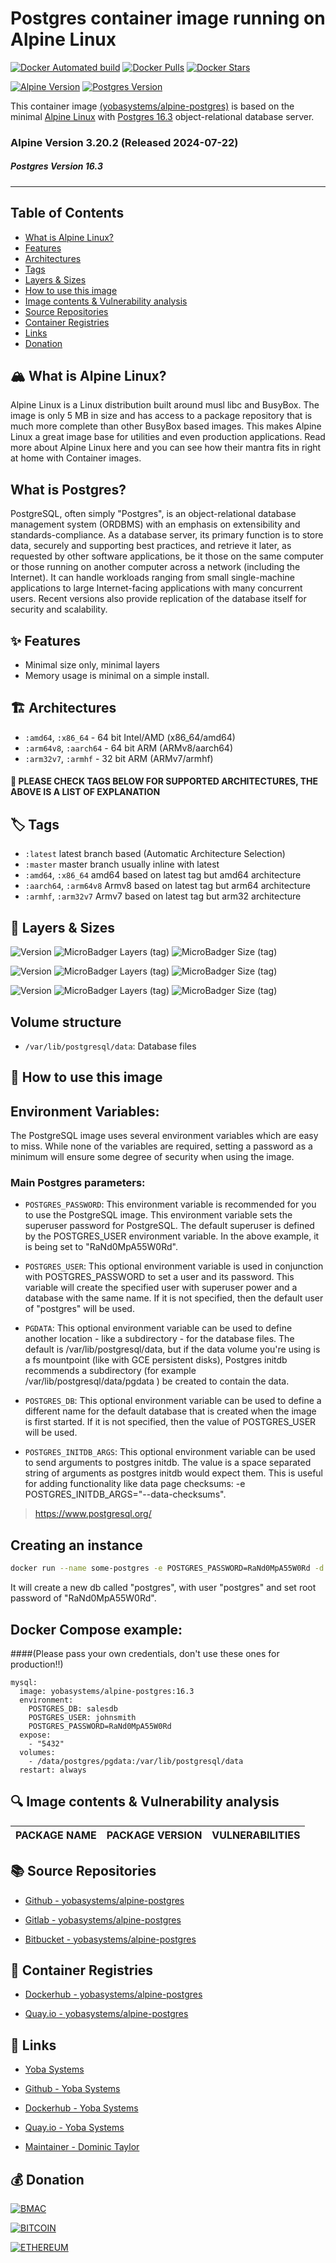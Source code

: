 # Postgres container image running on Alpine Linux

[![Docker Automated build](https://img.shields.io/docker/automated/yobasystems/alpine-postgres.svg?style=for-the-badge&logo=docker)](https://hub.docker.com/r/yobasystems/alpine-postgres/)
[![Docker Pulls](https://img.shields.io/docker/pulls/yobasystems/alpine-postgres.svg?style=for-the-badge&logo=docker)](https://hub.docker.com/r/yobasystems/alpine-postgres/)
[![Docker Stars](https://img.shields.io/docker/stars/yobasystems/alpine-postgres.svg?style=for-the-badge&logo=docker)](https://hub.docker.com/r/yobasystems/alpine-postgres/)

[![Alpine Version](https://img.shields.io/badge/Alpine%20version-v3.20.2-green.svg?style=for-the-badge&logo=alpine-linux)](https://alpinelinux.org/)
[![Postgres Version](https://img.shields.io/badge/Postgres%20version-v16.3-green.svg?style=for-the-badge&logo=postgres)](https://www.postgresql.org/)


This container image [(yobasystems/alpine-postgres)](https://hub.docker.com/r/yobasystems/alpine-postgres/) is based on the minimal [Alpine Linux](http://alpinelinux.org/) with [Postgres 16.3](https://www.postgresql.org/) object-relational database server.

### Alpine Version 3.20.2 (Released 2024-07-22)
##### Postgres Version 16.3

----

## Table of Contents

- [What is Alpine Linux?](#what-is-alpine-linux)
- [Features](#features)
- [Architectures](#architectures)
- [Tags](#tags)
- [Layers & Sizes](#layers--sizes)
- [How to use this image](#how-to-use-this-image)
- [Image contents & Vulnerability analysis](#image-contents--vulnerability-analysis)
- [Source Repositories](#source-repositories)
- [Container Registries](#container-registries)
- [Links](#links)
- [Donation](#donation)


## 🏔️ What is Alpine Linux?
Alpine Linux is a Linux distribution built around musl libc and BusyBox. The image is only 5 MB in size and has access to a package repository that is much more complete than other BusyBox based images. This makes Alpine Linux a great image base for utilities and even production applications. Read more about Alpine Linux here and you can see how their mantra fits in right at home with Container images.

## What is Postgres?
PostgreSQL, often simply "Postgres", is an object-relational database management system (ORDBMS) with an emphasis on extensibility and standards-compliance. As a database server, its primary function is to store data, securely and supporting best practices, and retrieve it later, as requested by other software applications, be it those on the same computer or those running on another computer across a network (including the Internet). It can handle workloads ranging from small single-machine applications to large Internet-facing applications with many concurrent users. Recent versions also provide replication of the database itself for security and scalability.

## ✨ Features

* Minimal size only, minimal layers
* Memory usage is minimal on a simple install.

## 🏗️ Architectures

* ```:amd64```, ```:x86_64``` - 64 bit Intel/AMD (x86_64/amd64)
* ```:arm64v8```, ```:aarch64``` - 64 bit ARM (ARMv8/aarch64)
* ```:arm32v7```, ```:armhf``` - 32 bit ARM (ARMv7/armhf)

#### 📝 PLEASE CHECK TAGS BELOW FOR SUPPORTED ARCHITECTURES, THE ABOVE IS A LIST OF EXPLANATION

## 🏷️ Tags

* ```:latest``` latest branch based (Automatic Architecture Selection)
* ```:master``` master branch usually inline with latest
* ```:amd64```, ```:x86_64```  amd64 based on latest tag but amd64 architecture
* ```:aarch64```, ```:arm64v8``` Armv8 based on latest tag but arm64 architecture
* ```:armhf```, ```:arm32v7``` Armv7 based on latest tag but arm32 architecture

## 📏 Layers & Sizes

![Version](https://img.shields.io/badge/version-amd64-blue.svg?style=for-the-badge)
![MicroBadger Layers (tag)](https://img.shields.io/docker/layers/yobasystems/alpine-postgres/amd64.svg?style=for-the-badge)
![MicroBadger Size (tag)](https://img.shields.io/docker/image-size/yobasystems/alpine-postgres/amd64.svg?style=for-the-badge)

![Version](https://img.shields.io/badge/version-aarch64-blue.svg?style=for-the-badge)
![MicroBadger Layers (tag)](https://img.shields.io/docker/layers/yobasystems/alpine-postgres/aarch64.svg?style=for-the-badge)
![MicroBadger Size (tag)](https://img.shields.io/docker/image-size/yobasystems/alpine-postgres/aarch64.svg?style=for-the-badge)

![Version](https://img.shields.io/badge/version-armhf-blue.svg?style=for-the-badge)
![MicroBadger Layers (tag)](https://img.shields.io/docker/layers/yobasystems/alpine-postgres/armhf.svg?style=for-the-badge)
![MicroBadger Size (tag)](https://img.shields.io/docker/image-size/yobasystems/alpine-postgres/armhf.svg?style=for-the-badge)

## Volume structure

* `/var/lib/postgresql/data`: Database files

## 🚀 How to use this image
## Environment Variables:

The PostgreSQL image uses several environment variables which are easy to miss. While none of the variables are required, setting a password as a minimum will ensure some degree of security when using the image.

### Main Postgres parameters:

* `POSTGRES_PASSWORD`: This environment variable is recommended for you to use the PostgreSQL image. This environment variable sets the superuser password for PostgreSQL. The default superuser is defined by the POSTGRES_USER environment variable. In the above example, it is being set to "RaNd0MpA55W0Rd".

* `POSTGRES_USER`: This optional environment variable is used in conjunction with POSTGRES_PASSWORD to set a user and its password. This variable will create the specified user with superuser power and a database with the same name. If it is not specified, then the default user of "postgres" will be used.

* `PGDATA`: This optional environment variable can be used to define another location - like a subdirectory - for the database files. The default is /var/lib/postgresql/data, but if the data volume you're using is a fs mountpoint (like with GCE persistent disks), Postgres initdb recommends a subdirectory (for example /var/lib/postgresql/data/pgdata ) be created to contain the data.

* `POSTGRES_DB`: This optional environment variable can be used to define a different name for the default database that is created when the image is first started. If it is not specified, then the value of POSTGRES_USER will be used.

* `POSTGRES_INITDB_ARGS`: This optional environment variable can be used to send arguments to postgres initdb. The value is a space separated string of arguments as postgres initdb would expect them. This is useful for adding functionality like data page checksums: -e POSTGRES_INITDB_ARGS="--data-checksums".

> https://www.postgresql.org/

## Creating an instance

```bash
docker run --name some-postgres -e POSTGRES_PASSWORD=RaNd0MpA55W0Rd -d yobasystems/alpine-postgres
```

It will create a new db called "postgres", with user "postgres" and set root password of "RaNd0MpA55W0Rd".

## Docker Compose example:

####(Please pass your own credentials, don't use these ones for production!!)

```yalm
mysql:
  image: yobasystems/alpine-postgres:16.3
  environment:
    POSTGRES_DB: salesdb
    POSTGRES_USER: johnsmith
    POSTGRES_PASSWORD=RaNd0MpA55W0Rd
  expose:
    - "5432"
  volumes:
    - /data/postgres/pgdata:/var/lib/postgresql/data
  restart: always
```

## 🔍 Image contents & Vulnerability analysis

| PACKAGE NAME          | PACKAGE VERSION | VULNERABILITIES |
|-----------------------|-----------------|-----------------|


## 📚 Source Repositories

* [Github - yobasystems/alpine-postgres](https://github.com/yobasystems/alpine-postgres)

* [Gitlab - yobasystems/alpine-postgres](https://gitlab.com/yobasystems/alpine-postgres)

* [Bitbucket - yobasystems/alpine-postgres](https://bitbucket.org/yobasystems/alpine-postgres/)


## 🐳 Container Registries

* [Dockerhub - yobasystems/alpine-postgres](https://hub.docker.com/r/yobasystems/alpine-postgres/)

* [Quay.io - yobasystems/alpine-postgres](https://quay.io/repository/yobasystems/alpine-postgres)


## 🔗 Links

* [Yoba Systems](https://www.yobasystems.co.uk/)

* [Github - Yoba Systems](https://github.com/yobasystems/)

* [Dockerhub - Yoba Systems](https://hub.docker.com/u/yobasystems/)

* [Quay.io - Yoba Systems](https://quay.io/organization/yobasystems)

* [Maintainer - Dominic Taylor](https://github.com/dominictayloruk)

## 💰 Donation

[![BMAC](https://img.shields.io/badge/BUY%20ME%20A%20COFFEE-£5-blue.svg?style=for-the-badge&logo=buy-me-a-coffee)](https://www.buymeacoffee.com/dominictayloruk?new=1)

[![BITCOIN](https://img.shields.io/badge/BTC-bc1q7hy8qmyvq7rw6slrna7yffcdnj9rcg4e9xjecc-blue.svg?style=for-the-badge&logo=bitcoin)](bitcoin:bc1q7hy8qmyvq7rw6slrna7yffcdnj9rcg4e9xjecc)

[![ETHEREUM](https://img.shields.io/badge/ETH-0xb6bE2e4da3d86b50Bdae1F9B6960c23dd87C532C-blue.svg?style=for-the-badge&logo=ethereum)](ethereum:0xb6bE2e4da3d86b50Bdae1F9B6960c23dd87C532C)
